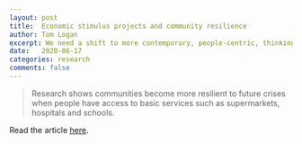 ```yaml
---
layout: post
title:  Economic stimulus projects and community resilience
author: Tom Logan
excerpt: We need a shift to more contemporary, people-centric, thinking about community resilience and the post-covid-19 economic stimulus is our opportunity to achieve it.
date:   2020-06-17
categories: research
comments: false
---
```


>Research shows communities become more resilient to future crises when people have access to basic services such as supermarkets, hospitals and schools.

Read the article [here](https://theconversation.com/shovel-ready-projects-ignore-important-aspects-of-community-resilience-139850).
